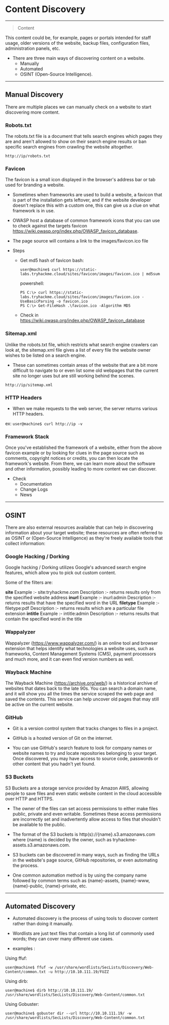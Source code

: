 # Content Discovery

---

> Content

This content could be, for example, pages or portals intended for staff usage, older versions of the website, backup files, configuration files, administration panels, etc.

- There are three main ways of discovering content on a website.
	- Manually
	- Automated
	- OSINT (Open-Source Intelligence).

---

## Manual Discovery

There are multiple places we can manually check on a website to start discovering more content. 

### Robots.txt

The robots.txt file is a document that tells search engines which pages they are and aren't allowed to show on their search engine results or ban specific search engines from crawling the website altogether.

`http://ip/robots.txt`


### Favicon

The favicon is a small icon displayed in the browser's address bar or tab used for branding a website.

- Sometimes when frameworks are used to build a website, a favicon that is part of the installation gets leftover, and if the website developer doesn't replace this with a custom one, this can give us a clue on what framework is in use.
- OWASP host a database of common framework icons that you can use to check against the targets favicon https://wiki.owasp.org/index.php/OWASP_favicon_database.

- The page source will contains a link to the images/favicon.ico file


- Steps
	- Get md5 hash of favicon
		bash:

		```
		user@machine$ curl https://static-labs.tryhackme.cloud/sites/favicon/images/favicon.ico | md5sum
        ```

		powershell:

		```
		PS C:\> curl https://static-labs.tryhackme.cloud/sites/favicon/images/favicon.ico -UseBasicParsing -o favicon.ico
		PS C:\> Get-FileHash .\favicon.ico -Algorithm MD5
		```
	- Check in https://wiki.owasp.org/index.php/OWASP_favicon_database


### Sitemap.xml

Unlike the robots.txt file, which restricts what search engine crawlers can look at, the sitemap.xml file gives a list of every file the website owner wishes to be listed on a search engine.

- These can sometimes contain areas of the website that are a bit more difficult to navigate to or even list some old webpages that the current site no longer uses but are still working behind the scenes.

`http://ip/sitemap.xml`


### HTTP Headers

- When we make requests to the web server, the server returns various HTTP headers. 

ex:
`user@machine$ curl http://ip -v`


### Framework Stack

Once you've established the framework of a website, either from the above favicon example or by looking for clues in the page source such as comments, copyright notices or credits, you can then locate the framework's website. From there, we can learn more about the software and other information, possibly leading to more content we can discover.

- Check
	- Documentation
	- Change Logs
	- News

---

## OSINT

There are also external resources available that can help in discovering information about your target website; these resources are often referred to as OSINT or (Open-Source Intelligence) as they're freely available tools that collect information:


### Google Hacking / Dorking

Google hacking / Dorking utilizes Google's advanced search engine features, which allow you to pick out custom content.

Some of the filters are:

**site**
	Example :- site:tryhackme.com
	Description :- returns results only from the specified website address
**inurl**
	Example :- inurl:admin
	Description :- returns results that have the specified word in the URL
**filetype**
	Example :- filetype:pdf
	Description :- returns results which are a particular file extension
**intitle**
	Example :- intitle:admin
	Description :- returns results that contain the specified word in the title


### Wappalyzer

Wappalyzer (https://www.wappalyzer.com/) is an online tool and browser extension that helps identify what technologies a website uses, such as frameworks, Content Management Systems (CMS), payment processors and much more, and it can even find version numbers as well.


### Wayback Machine

The Wayback Machine (https://archive.org/web/) is a historical archive of websites that dates back to the late 90s. You can search a domain name, and it will show you all the times the service scraped the web page and saved the contents. This service can help uncover old pages that may still be active on the current website.


### GitHub

- Git is a version control system that tracks changes to files in a project.
- GitHub is a hosted version of Git on the internet.

- You can use GitHub's search feature to look for company names or website names to try and locate repositories belonging to your target. Once discovered, you may have access to source code, passwords or other content that you hadn't yet found.


### S3 Buckets

S3 Buckets are a storage service provided by Amazon AWS, allowing people to save files and even static website content in the cloud accessible over HTTP and HTTPS.

- The owner of the files can set access permissions to either make files public, private and even writable. Sometimes these access permissions are incorrectly set and inadvertently allow access to files that shouldn't be available to the public.
- The format of the S3 buckets is http(s)://{name}.s3.amazonaws.com where {name} is decided by the owner, such as tryhackme-assets.s3.amazonaws.com. 

- S3 buckets can be discovered in many ways, such as finding the URLs in the website's page source, GitHub repositories, or even automating the process.
- One common automation method is by using the company name followed by common terms such as {name}-assets, {name}-www, {name}-public, {name}-private, etc.

---

## Automated Discovery

- Automated discovery is the process of using tools to discover content rather than doing it manually.
- Wordlists are just text files that contain a long list of commonly used words; they can cover many different use cases.

- examples :

Using ffuf:

```           
user@machine$ ffuf -w /usr/share/wordlists/SecLists/Discovery/Web-Content/common.txt -u http://10.10.111.19/FUZZ
```

Using dirb:

```         
user@machine$ dirb http://10.10.111.19/ /usr/share/wordlists/SecLists/Discovery/Web-Content/common.txt
```
 
Using Gobuster:

```
user@machine$ gobuster dir --url http://10.10.111.19/ -w /usr/share/wordlists/SecLists/Discovery/Web-Content/common.txt
```     

